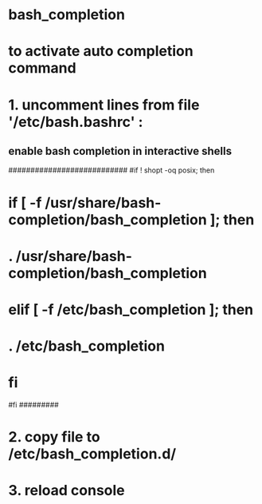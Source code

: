 # bash_completion
# to activate auto completion command 
# 1. uncomment lines from file '/etc/bash.bashrc' :
## enable bash completion in interactive shells
###########################
#if ! shopt -oq posix; then
#  if [ -f /usr/share/bash-completion/bash_completion ]; then
#    . /usr/share/bash-completion/bash_completion
#  elif [ -f /etc/bash_completion ]; then
#    . /etc/bash_completion
#  fi
#fi
#########
# 2.  copy file to /etc/bash_completion.d/

# 3. reload console




